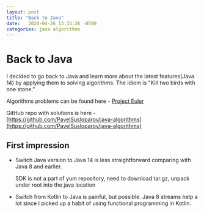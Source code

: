 ```yaml
---
layout: post
title: "Back to Java"
date:   2020-04-26 13:35:36 -0500
categories: java algorithms
---
```


# Back to Java

I decided to go back to Java and learn more about the latest features(Java 14) by applying them to solving algorithms.
The idiom is "Kill two birds with one stone."

Algorithms problems can be found here - [Project Euler](https://projecteuler.net/)

GitHub repo with solutions is here - [https://github.com/PavelSusloparov/java-algorithms](https://github.com/PavelSusloparov/java-algorithms)

## First impression

* Switch Java version to Java 14 is less straightforward comparing with Java 8 and earlier.

    SDK is not a part of yum repository, need to download tar.gz, unpack under root into the java location

* Switch from Kotlin to Java is painful, but possible. Java 8 streams help a lot since I picked up a habit of using functional programming in Kotlin.



